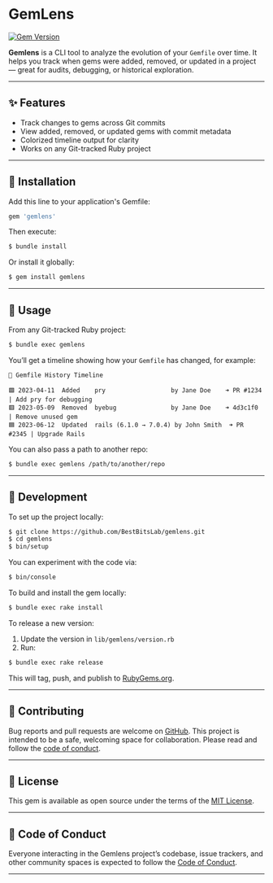 # GemLens

[![Gem Version](https://badge.fury.io/rb/gemlens.svg)](https://badge.fury.io/rb/gemlens)

**Gemlens** is a CLI tool to analyze the evolution of your `Gemfile` over time. It helps you track when gems were added, removed, or updated in a project — great for audits, debugging, or historical exploration.

---

## ✨ Features

- Track changes to gems across Git commits
- View added, removed, or updated gems with commit metadata
- Colorized timeline output for clarity
- Works on any Git-tracked Ruby project

---

## 🧰 Installation

Add this line to your application's Gemfile:

```ruby
gem 'gemlens'
```

Then execute:

```sh
$ bundle install
```

Or install it globally:

```sh
$ gem install gemlens
```

---

## 🚀 Usage

From any Git-tracked Ruby project:

```sh
$ bundle exec gemlens
```

You’ll get a timeline showing how your `Gemfile` has changed, for example:

```
📜 Gemfile History Timeline

🟩 2023-04-11  Added    pry                  by Jane Doe    ➜ PR #1234 | Add pry for debugging
🟥 2023-05-09  Removed  byebug               by Jane Doe    ➜ 4d3c1f0 | Remove unused gem
🟦 2023-06-12  Updated  rails (6.1.0 → 7.0.4) by John Smith  ➜ PR #2345 | Upgrade Rails
```

You can also pass a path to another repo:

```sh
$ bundle exec gemlens /path/to/another/repo
```

---

## 🔧 Development

To set up the project locally:

```sh
$ git clone https://github.com/BestBitsLab/gemlens.git
$ cd gemlens
$ bin/setup
```

You can experiment with the code via:

```sh
$ bin/console
```

To build and install the gem locally:

```sh
$ bundle exec rake install
```

To release a new version:

1. Update the version in `lib/gemlens/version.rb`
2. Run:

```sh
$ bundle exec rake release
```

This will tag, push, and publish to [RubyGems.org](https://rubygems.org).

---

## 🤝 Contributing

Bug reports and pull requests are welcome on [GitHub](https://github.com/BestBitsLab/gemlens). This project is intended to be a safe, welcoming space for collaboration. Please read and follow the [code of conduct](https://github.com/BestBitsLab/gemlens/blob/main/CODE_OF_CONDUCT.md).

---

## 🪪 License

This gem is available as open source under the terms of the [MIT License](https://opensource.org/licenses/MIT).

---

## 📜 Code of Conduct

Everyone interacting in the Gemlens project’s codebase, issue trackers, and other community spaces is expected to follow the [Code of Conduct](https://github.com/BestBitsLab/gemlens/blob/main/CODE_OF_CONDUCT.md).

---
